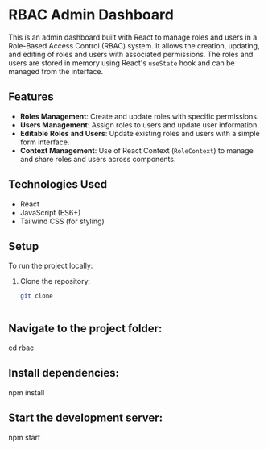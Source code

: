 # RBAC Admin Dashboard

This is an admin dashboard built with React to manage roles and users in a Role-Based Access Control (RBAC) system. It allows the creation, updating, and editing of roles and users with associated permissions. The roles and users are stored in memory using React's `useState` hook and can be managed from the interface.

## Features

- **Roles Management**: Create and update roles with specific permissions.
- **Users Management**: Assign roles to users and update user information.
- **Editable Roles and Users**: Update existing roles and users with a simple form interface.
- **Context Management**: Use of React Context (`RoleContext`) to manage and share roles and users across components.

## Technologies Used

- React
- JavaScript (ES6+)
- Tailwind CSS (for styling)

## Setup

To run the project locally:

1. Clone the repository:
   ```bash
   git clone 



## Navigate to the project folder:
cd rbac

## Install dependencies:
npm install

## Start the development server:
npm start
